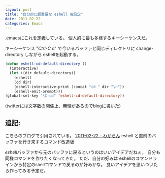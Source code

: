 ```yaml
---
layout: post
title: "自分的に超重要な eshell 用設定"
date: 2011-02-22
categories: Emacs
---
```

.emacsにこれを定義している。
個人的に最も多様するキーシーケンスだ。

キーシーケンス "*Ctrl-C* d" で今いるバッファと同じディレクトリに change-directory しながら eshellを起動する。
```lisp
(defun eshell-cd-default-directory ()
  (interactive)
  (let ((dir default-directory))
    (eshell)
    (cd dir)
    (eshell-interactive-print (concat "cd " dir "\n"))
    (eshell-emit-prompt)))
(global-set-key "\C-cd" 'eshell-cd-default-directory))
```

(twitterには文字数の関係上、無理があるのでblogに書いた)

## 追記:
こちらのブログで引用されている。
 [2011-02-22 - わからん](http://d.hatena.ne.jp/kitokitoki/20110222)
 eshell と直前のバッファを行き来するコマンド改造版

*eshell*バッファから元のバッファに戻るというのはいいアイデアだねぇ。
自分も同様コマンドを作りたくなってきた。
ただ、自分の好みは eshellのコマンドラインから特定のshellコマンドで戻るのが好みかな。
良いアイデアを思いついたら作ってみる予定だ。
